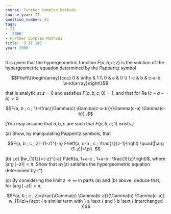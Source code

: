 ```yaml
---
course: Further Complex Methods
course_year: II
question_number: 45
tags:
- II
- '2006'
- Further Complex Methods
title: '3.II.14E '
year: 2006
---
```



It is given that the hypergeometric function $F(a, b ; c ; z)$ is the solution of the hypergeometric equation determined by the Papperitz symbol

$$P\left\{\begin{array}{ccc}
0 & \infty & 1 \\
0 & a & 0 \\
1-c & b & c-a-b
\end{array}\right\}$$

that is analytic at $z=0$ and satisfies $F(a, b ; c ; 0)=1$, and that for $\operatorname{Re}(c-a-b)>0$

$$F(a, b ; c ; 1)=\frac{\Gamma(c) \Gamma(c-a-b)}{\Gamma(c-a) \Gamma(c-b)} .$$

[You may assume that $a, b, c$ are such that $F(a, b ; c ; 1)$ exists.]

(a) Show, by manipulating Papperitz symbols, that

$$F(a, b ; c ; z)=(1-z)^{-a} F\left(a, c-b ; c ; \frac{z}{z-1}\right) \quad(|\arg (1-z)|<\pi) .$$

(b) Let $w_{1}(z)=(-z)^{-a} F\left(a, 1+a-c ; 1+a-b ; \frac{1}{z}\right)$, where $|\arg (-z)|<\pi$. Show that $w_{1}(z)$ satisfies the hypergeometric equation determined by $(*)$.

(c) By considering the limit $z \rightarrow \infty$ in parts (a) and (b) above, deduce that, for $|\arg (-z)|<\pi$,

$$F(a, b ; c ; z)=\frac{\Gamma(c) \Gamma(b-a)}{\Gamma(b) \Gamma(c-a)} w_{1}(z)+(\text { a similar term with } a \text { and } b \text { interchanged })$$